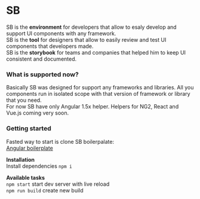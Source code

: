 # SB
SB is the **environment** for developers that allow to esaly develop and support UI components with any framework.  
SB is the **tool** for designers that allow to easily review and test UI components that developers made.  
SB is the **storybook** for teams and companies that helped him to keep UI consistent and documented.

### What is supported now?
Basically SB was designed for support any frameworks and libraries. All you components run in isolated scope with that version of framework or library that you need.  
For now SB have only Angular 1.5x helper. Helpers for NG2, React and Vue.js coming very soon.

### Getting started
Fasted way to start is clone SB boilerpalate:  
[Angular boilerplate](https://github.com/ui-storybook/sb-angular-boilerplate)

**Installation**   
Install dependencies `npm i`  

**Available tasks**  
`npm start` start dev server with live reload  
`npm run build` create new build
